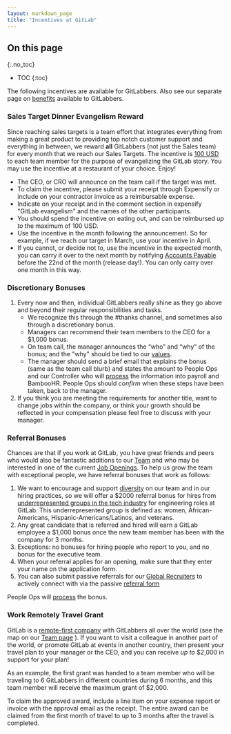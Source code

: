 ```yaml
---
layout: markdown_page
title: "Incentives at GitLab"
---
```


## On this page
{:.no_toc}

- TOC
{:toc}

The following incentives are available for GitLabbers. Also see our separate page on [benefits](/handbook/benefits/) available to GitLabbers.

### Sales Target Dinner Evangelism Reward

Since reaching sales targets is a team effort that integrates everything from making a great product
to providing top notch customer support and everything in between, we reward **all**
GitLabbers (not just the Sales team) for every month that we reach our Sales Targets. The incentive is [100 USD](https://www.google.com/search?q=100+usd+in+eur)
to each team member for the purpose of evangelizing the GitLab story.  You may use the incentive at a restaurant of your choice. Enjoy!

- The CEO, or CRO will announce on the team call if the target was met.
- To claim the incentive, please submit your receipt through Expensify or include on your contractor invoice as a reimbursable expense.
- Indicate on your receipt and in the comment section in expensify "GitLab evangelism" and the names of the other participants.
- You should spend the incentive on eating out, and can be reimbursed _up to_ the maximum of 100 USD.
- Use the incentive in the month following the announcement. So for example, if we reach our target in March, use your incentive in April.
- If you cannot, or decide not to, use the incentive in the expected month, you can carry it over to the next month by notifying [Accounts Payable](mailto:ap@gitlab.com) before the 22nd of the month (release day!). You can only carry over one month in this way.


### Discretionary Bonuses

1. Every now and then, individual GitLabbers really shine as they go above and beyond their regular responsibilities and tasks.
   * We recognize this through the #thanks channel, and sometimes also through a discretionary bonus.
   * Managers can recommend their team members to the CEO for a $1,000 bonus.
   * On team call, the manager announces the “who” and “why” of the bonus; and the "why"
   should be tied to our [values](#values).
   * The manager should send a brief email that explains the bonus (same as the team call blurb) and states the amount to People Ops and our Controller who will [process](/handbook/people-operations/system-processes/#using-trinet) the information into payroll and BambooHR. People Ops should _confirm_ when these steps have been taken, back to the manager.
1. If you think you are meeting the requirements for another title, want to change
jobs within the company, or think your growth should be reflected in your compensation please feel free to discuss with your manager.

### Referral Bonuses

Chances are that if you work at GitLab, you have great friends and peers who would
also be fantastic additions to our [Team](https://about.gitlab.com/team/) and who
may be interested in one of the current [Job Openings](https://about.gitlab.com/jobs/).
To help us grow the team with exceptional people, we have referral bonuses that work as follows:

1. We want to encourage and support [diversity](https://about.gitlab.com/handbook/values) on our team and in our hiring practices, so we will offer a $2000 referral bonus for hires from [underrepresented groups in the tech industry](http://seldo.com/weblog/2014/06/25/a_comparison_of_diversity_at_three_major_tech_companies) for engineering roles at GitLab. This underrepresented group is defined as: women, African-Americans, Hispanic-Americans/Latinos, and veterans.
1. Any great candidate that is referred and hired will earn a GitLab employee a $1,000 bonus
once the new team member has been with the company for 3 months.
1. Exceptions: no bonuses for hiring people who report to you, and no bonus for the executive team.
1. When your referral applies for an opening, make sure that they enter your name on the application form.
1. You can also submit passive referrals for our [Global Recruiters](https://about.gitlab.com/jobs/recruiter) to actively connect with via the passive [referral form](https://goo.gl/forms/1rNIYpdgDB3qXBAi2)

People Ops will [process](/handbook/people-operations/system-processes/#enter-a-bonus-into-trinet) the bonus.

### Work Remotely Travel Grant

GitLab is a [remote-first company](http://zachholman.com/posts/remote-first/) with GitLabbers all over the world (see the map on our [Team page](https://about.gitlab.com/team/) ). If you want to visit a colleague in another part of the world, or promote GitLab at events in another country, then present your travel plan to your manager or the CEO, and you can receive *up to* $2,000 in support for your plan!

As an example, the first grant was handed to a team member who will be traveling to 6 GitLabbers in different countries during 6 months, and this team member will receive the maximum grant of $2,000.

To claim the approved award, include a line item on your expense report or invoice with the approval email as the receipt. The entire award can be claimed from the first month of travel to up to 3 months after the travel is completed.
